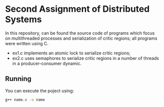 # Second Assignment of Distributed Systems
In this repository, can be found the source code of programs which focus on multithreaded processes and serialization of critic regions; all programs were written using C. 
- ex1.c implements an atomic lock to serialize critic regions;
- ex2.c uses semaphores to serialize critic regions in a number of threads in a producer-consumer dynamic.
## Running
You can execute the poject using:
```sh
g++ name.c -o name
```
